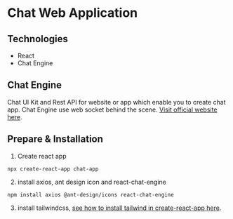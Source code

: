 # Chat Web Application

## Technologies

- React
- Chat Engine

## Chat Engine

Chat UI Kit and Rest API for website or app which enable you to create chat app. Chat Engine use web socket behind the scene. [Visit official website here](https://chatengine.io/).

## Prepare & Installation

1. Create react app

```
npx create-react-app chat-app
```

2. install axios, ant design icon and react-chat-engine

```
npm install axios @ant-design/icons react-chat-engine
```

3. install tailwindcss, [see how to install tailwind in create-react-app here](https://tailwindcss.com/docs/guides/create-react-app).
